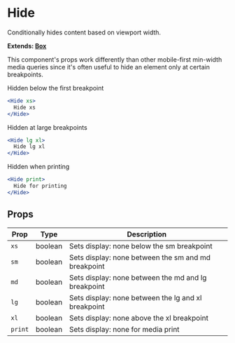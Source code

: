 # Hide

Conditionally hides content based on viewport width.

**Extends: [Box](/Box)**

This component's props work differently than other mobile-first min-width
media queries since it's often useful to hide an element only at certain breakpoints.

Hidden below the first breakpoint

```.jsx
<Hide xs>
  Hide xs
</Hide>
```

Hidden at large breakpoints

```.jsx
<Hide lg xl>
  Hide lg xl
</Hide>
```

Hidden when printing

```.jsx
<Hide print>
  Hide for printing
</Hide>
```

## Props

| Prop    | Type    | Description                                         |
| ------- | ------- | --------------------------------------------------- |
| `xs`    | boolean | Sets display: none below the sm breakpoint          |
| `sm`    | boolean | Sets display: none between the sm and md breakpoint |
| `md`    | boolean | Sets display: none between the md and lg breakpoint |
| `lg`    | boolean | Sets display: none between the lg and xl breakpoint |
| `xl`    | boolean | Sets display: none above the xl breakpoint          |
| `print` | boolean | Sets display: none for media print                  |
